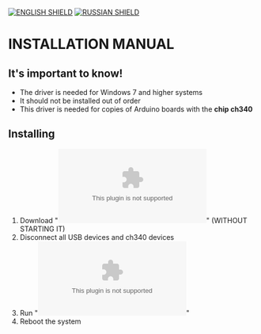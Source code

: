 [![ENGLISH SHIELD](https://img.shields.io/badge/-English-08f?style=flat-square)](https://github.com/UBER-BLACK/SoccerRobotsPro/blob/main/src/programs/drivers/Windows/)
[![RUSSIAN SHIELD](https://img.shields.io/badge/-Русский-444?style=flat-square)](https://github.com/UBER-BLACK/SoccerRobotsPro/blob/main/src/programs/drivers/Windows/RU_README.md)
# INSTALLATION MANUAL
## It's important to know!
- The driver is needed for Windows 7 and higher systems
- It should not be installed out of order
- This driver is needed for copies of Arduino boards with the **chip ch340**
## Installing
1. Download "**![Driver.exe](https://github.com/UBER-BLACK/SoccerRobotsPro/raw/main/src/programs/drivers/Windows/Driver.exe)**" (WITHOUT STARTING IT)
1. Disconnect all USB devices and ch340 devices
1. Run "**![Driver.exe](https://github.com/UBER-BLACK/SoccerRobotsPro/raw/main/src/programs/drivers/Windows/Driver.exe)**"
1. Reboot the system
